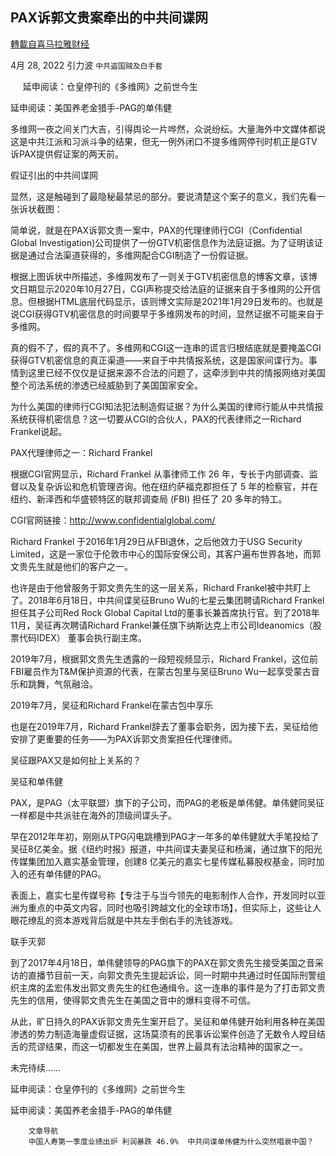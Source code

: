 
## PAX诉郭文贵案牵出的中共间谍网
[轉載自喜马拉雅财经](https://himoney.press/the-ccp-spy-network-drawn-from-the-pax-v-guo-wengui-case/)

4月 28, 2022 引力波 `中共盗国贼及白手套` 

&nbsp;&nbsp;&nbsp;&nbsp;
延申阅读：仓皇停刊的《多维网》之前世今生



延申阅读：美国养老金猎手-PAG的单伟健



多维网一夜之间关门大吉，引得舆论一片哗然，众说纷纭。大量海外中文媒体都说这是中共江派和习派斗争的结果，但无一例外闭口不提多维网停刊时机正是GTV诉PAX提供假证案的两天前。



假证引出的中共间谍网



显然，这是触碰到了最隐秘最禁忌的部分。要说清楚这个案子的意义，我们先看一张诉状截图：







简单说，就是在PAX诉郭文贵一案中，PAX的代理律师行CGI（Confidential Global Investigation)公司提供了一份GTV机密信息作为法庭证据。为了证明该证据是通过合法渠道获得的，多维网配合CGI制造了一份假证据。



根据上图诉状中所描述，多维网发布了一则关于GTV机密信息的博客文章，该博文日期显示2020年10月27日，CGI声称提交给法庭的证据来自于多维网的公开信息。但根据HTML底层代码显示，该则博文实际是2021年1月29日发布的。也就是说CGI获得GTV机密信息的时间要早于多维网发布的时间，显然证据不可能来自于多维网。



真的假不了，假的真不了。多维网和CGI这一连串的谎言归根结底就是要掩盖CGI获得GTV机密信息的真正渠道——来自于中共情报系统，这是国家间谍行为。事情到这里已经不仅仅是证据来源不合法的问题了，这牵涉到中共的情报网络对美国整个司法系统的渗透已经威胁到了美国国家安全。



为什么美国的律师行CGI知法犯法制造假证据？为什么美国的律师行能从中共情报系统获得机密信息？这一切要从CGI的合伙人，PAX的代表律师之一Richard Frankel说起。



PAX代理律师之一：Richard Frankel



根据CGI官网显示，Richard Frankel 从事律师工作 26 年，专长于内部调查、监督以及复杂诉讼和危机管理咨询。他在纽约萨福克郡担任了 5 年的检察官，并在纽约、新泽西和华盛顿特区的联邦调查局 (FBI) 担任了 20 多年的特工。



CGI官网链接：http://www.confidentialglobal.com/



Richard Frankel 于2016年1月29日从FBI退休，之后他效力于USG Security Limited，这是一家位于伦敦市中心的国际安保公司，其客户遍布世界各地，而郭文贵先生就是他们的客户之一。



也许是由于他曾服务于郭文贵先生的这一层关系，Richard Frankel被中共盯上了。2018年6月18日，中共间谍吴征Bruno Wu的七星云集团聘请Richard Frankel担任其子公司Red Rock Global Capital Ltd的董事长兼首席执行官。到了2018年11月，吴征再次聘请Richard Frankel兼任旗下纳斯达克上市公司Ideanomics（股票代码IDEX） 董事会执行副主席。











2019年7月，根据郭文贵先生透露的一段短视频显示，Richard Frankel，这位前FBI雇员作为T&amp;M保护资源的代表，在蒙古包里与吴征Bruno Wu一起享受蒙古音乐和跳舞，气氛融洽。



2019年7月，吴征和Richard Frankel在蒙古包中享乐



也是在2019年7月，Richard Frankel辞去了董事会职务，因为接下去，吴征给他安排了更重要的任务——为PAX诉郭文贵案担任代理律师。



吴征跟PAX又是如何扯上关系的？



吴征和单伟健



PAX，是PAG（太平联盟）旗下的子公司，而PAG的老板是单伟健。单伟健同吴征一样都是中共派驻在海外的顶级间谍头子。



早在2012年年初，刚刚从TPG闪电跳槽到PAG才一年多的单伟健就大手笔投给了吴征8亿美金。据《纽约时报》报道，中共间谍夫妻吴征和杨澜，通过旗下的阳光传媒集团加入嘉实基金管理，创建8 亿美元的嘉实七星传媒私募股权基金，同时加入的还有单伟健的PAG。



表面上，嘉实七星传媒号称【专注于与当今领先的电影制作人合作，开发同时以亚洲为重点的中英文内容，同时也吸引跨越文化的全球市场】，但实际上，这些让人眼花缭乱的资本游戏背后就是中共左手倒右手的洗钱游戏。



联手灭郭



到了2017年4月18日，单伟健领导的PAG旗下的PAX在郭文贵先生接受美国之音采访的直播节目前一天，向郭文贵先生提起诉讼，同一时期中共通过时任国际刑警组织主席的孟宏伟发出郭文贵先生的红色通缉令。这一连串的事件是为了打击郭文贵先生的信用，使得郭文贵先生在美国之音中的爆料变得不可信。



从此，旷日持久的PAX诉郭文贵先生案开启了。吴征和单伟健开始利用各种在美国渗透的势力制造海量虚假证据，这场莫须有的民事诉讼案件创造了无数令人瞠目结舌的荒谬结果，而这一切都发生在美国，世界上最具有法治精神的国家之一。



未完待续&#8230;&#8230;



延申阅读：仓皇停刊的《多维网》之前世今生



延申阅读：美国养老金猎手-PAG的单伟健








                                                     
                     
                          
                           
                              
                                
                            
            
                              
                                
            
                              
                                


                              
                                

                                  
                          
                    

                
                
	
		文章导航
		中国人寿第一季度业绩出炉 利润暴跌 46.9%  中共间谍单伟健为什么突然唱衰中国？
